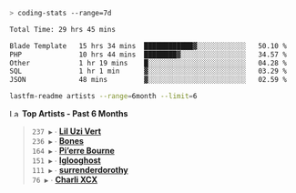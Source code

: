 ```zsh
> coding-stats --range=7d
```

<!--START_SECTION:waka-->

```txt
Total Time: 29 hrs 45 mins

Blade Template   15 hrs 34 mins  ████████████▓░░░░░░░░░░░░   50.10 %
PHP              10 hrs 44 mins  ████████▓░░░░░░░░░░░░░░░░   34.57 %
Other            1 hr 19 mins    █░░░░░░░░░░░░░░░░░░░░░░░░   04.28 %
SQL              1 hr 1 min      ▓░░░░░░░░░░░░░░░░░░░░░░░░   03.29 %
JSON             48 mins         ▓░░░░░░░░░░░░░░░░░░░░░░░░   02.59 %
```

<!--END_SECTION:waka-->

```zsh
lastfm-readme artists --range=6month --limit=6
```

<!--START_LASTFM_ARTISTS:{"period": "6month", "rows": 6}-->
<a href="https://last.fm" target="_blank"><img src="https://user-images.githubusercontent.com/17434202/215290617-e793598d-d7c9-428f-9975-156db1ba89cc.svg" alt="Last.fm Logo" width="18" height="13"/></a> **Top Artists - Past 6 Months**

> `237 ▶️` ∙ **[Lil Uzi Vert](https://www.last.fm/music/Lil+Uzi+Vert)**<br/>
> `236 ▶️` ∙ **[Bones](https://www.last.fm/music/Bones)**<br/>
> `164 ▶️` ∙ **[Pi’erre Bourne](https://www.last.fm/music/Pi%E2%80%99erre+Bourne)**<br/>
> `151 ▶️` ∙ **[Iglooghost](https://www.last.fm/music/Iglooghost)**<br/>
> `111 ▶️` ∙ **[surrenderdorothy](https://www.last.fm/music/surrenderdorothy)**<br/>
> `76 ▶️` ∙ **[Charli XCX](https://www.last.fm/music/Charli+XCX)**<br/>
<!--END_LASTFM_ARTISTS-->
